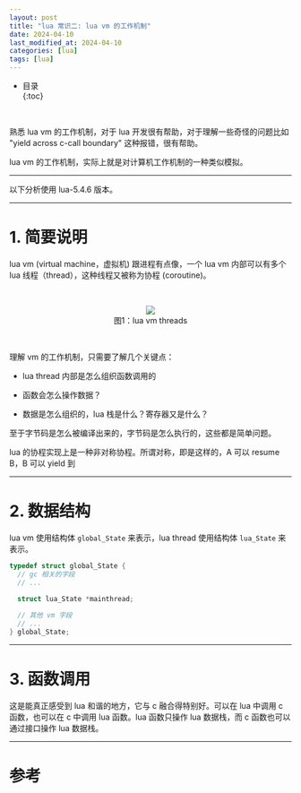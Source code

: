 ```yaml
---
layout: post
title: "lua 常识二: lua vm 的工作机制"
date: 2024-04-10
last_modified_at: 2024-04-10
categories: [lua]
tags: [lua]
---
```


* 目录  
{:toc}
<br/>

熟悉 lua vm 的工作机制，对于 lua 开发很有帮助，对于理解一些奇怪的问题比如 "yield across c-call boundary" 这种报错，很有帮助。  

lua vm 的工作机制，实际上就是对计算机工作机制的一种类似模拟。  

---

以下分析使用 lua-5.4.6 版本。  

---

# 1. 简要说明

lua vm (virtual machine，虚拟机) 跟进程有点像，一个 lua vm 内部可以有多个 lua 线程（thread），这种线程又被称为协程 (coroutine)。   

<br/>

<center>  

![](https://antsmallant-blog-1251470010.cos.ap-guangzhou.myqcloud.com/media/blog/lua-vm-threads.png)      
图1：lua vm threads

</center>

<br/>

理解 vm 的工作机制，只需要了解几个关键点：  

* lua thread 内部是怎么组织函数调用的

* 函数会怎么操作数据？

* 数据是怎么组织的，lua 栈是什么？寄存器又是什么？

至于字节码是怎么被编译出来的，字节码是怎么执行的，这些都是简单问题。  

lua 的协程实现上是一种非对称协程。所谓对称，即是这样的，A 可以 resume B，B 可以 yield 到 

---

# 2. 数据结构

lua vm 使用结构体 `global_State` 来表示，lua thread 使用结构体 `lua_State` 来表示。  

```c
typedef struct global_State {
  // gc 相关的字段
  // ...

  struct lua_State *mainthread;
  
  // 其他 vm 字段 
  // ...
} global_State;
```

---

# 3. 函数调用

这是能真正感受到 lua 和谐的地方，它与 c 融合得特别好。可以在 lua 中调用 c 函数，也可以在 c 中调用 lua 函数。lua 函数只操作 lua 数据栈，而 c 函数也可以通过接口操作 lua 数据栈。   


---

# 参考

